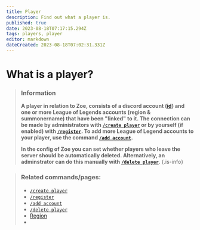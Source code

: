 ```yaml
---
title: Player
description: Find out what a player is.
published: true
date: 2023-08-18T07:17:15.294Z
tags: players, player
editor: markdown
dateCreated: 2023-08-18T07:02:31.331Z
---
```


# What is a player?

>### Information
>**A player in relation to Zoe, consists of a discord account ([id](https://support.discord.com/hc/en-us/articles/206346498-Where-can-I-find-my-User-Server-Message-ID-)) and one or more League of Legends accounts (region & summonername) that have been "linked" to it. The connection can be made by administrators with [`/create player`](/en/commands/create/player) or by yourself (if enabled) with [`/register`](/en/commands/important/register).
To add more League of Legend accounts to your player, use the command [`/add account`](/en/commands/add/account).**
>
>**In the config of Zoe you can set whether players who leave the server should be automatically deleted. Alternatively, an adminstrator can do this manually with [`/delete player`](/en/commands/delete/player)**.
>{.is-info}

>### Related commands/pages:
>-   [`/create player`](/en/commands/create/player)
>-   [`/register`](/en/commands/important/register)
>-   [`/add account`](/en/commands/add/account)
>-   [`/delete player`](/en/commands/delete/player)
>-   [Region](/en/terms/region)
>-   
<br>
